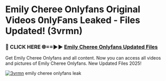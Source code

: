 # Emily Cheree Onlyfans Original Videos 0nlyFans Leaked - Files Updated! (3vrmn)

<h3>🔴 CLICK HERE 🌐==►► <a href="https://best4dudes.click/HH4t6V" rel="nofollow">Emily Cheree Onlyfans Updated Files</a></h3>

Get Emily Cheree Onlyfans and all content. Now you can access all videos and pictures of Emily Cheree Onlyfans. New Updated Files 2025!

[![3vrmn](https://github.com/user-attachments/assets/8c521d6e-e6e3-4a75-9320-d58ab9d79d5b)](https://best4dudes.click/HH4t6V)
emily cheree onlyfans leak